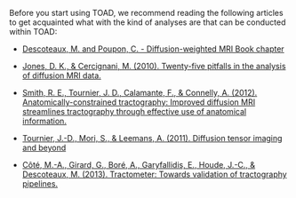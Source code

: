 Before you start using TOAD, we recommend reading the following articles to get acquainted what with the kind of analyses are that can be conducted within TOAD:

- <a href="http://scil.dinf.usherbrooke.ca/wp-content/papers/descoteaux-poupon-book-chapter.pdf" target="_blank">Descoteaux, M. and  Poupon, C. - Diffusion-weighted MRI Book chapter</a>

- <a href="http://www.ncbi.nlm.nih.gov/pubmed/20886566" target="_blank">Jones, D. K., & Cercignani, M. (2010). Twenty-five pitfalls in the analysis of diffusion MRI data.</a>

- <a href="http://www.ncbi.nlm.nih.gov/pubmed/22705374" target="_blank">Smith, R. E., Tournier, J. D., Calamante, F., & Connelly, A. (2012). Anatomically-constrained tractography: Improved diffusion MRI streamlines tractography through effective use of anatomical information.</a>

- <a href="http://www.ncbi.nlm.nih.gov/pmc/articles/PMC3366862/pdf/nihms-381153.pdf" target="_blank">Tournier, J.-D., Mori, S., & Leemans, A. (2011). Diffusion tensor imaging and beyond</a>

- <a href="http://scil.dinf.usherbrooke.ca/wp-content/papers/cote-etal-media13.pdf" target="_blank">Côté, M.-A., Girard, G., Boré, A., Garyfallidis, E., Houde, J.-C., & Descoteaux, M. (2013). Tractometer: Towards validation of tractography pipelines.</a>
